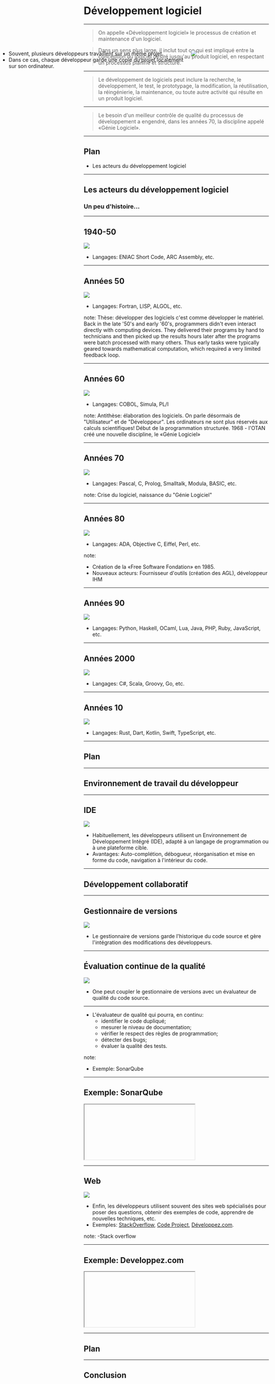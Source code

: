# Développement logiciel

----


> On appelle «Développement logiciel» le processus de création et maintenance d'un logiciel. 

> Dans un sens plus large, il inclut tout ce qui est impliqué entre la conception du logiciel désiré jusqu'au produit logiciel, en respectant un processus planifié et structuré.

----

> Le développement de logiciels peut inclure la recherche, le développement, le test, le prototypage, la modification, la réutilisation, la réingénierie, la maintenance, ou toute autre activité qui résulte en un produit logiciel.

----

> Le besoin d'un meilleur contrôle de qualité du processus de développement a engendré, dans les années 70, la discipline appelé «Génie Logiciel».

----

## Plan
- Les acteurs du développement logiciel


----

## Les acteurs du développement logiciel

### Un peu d'histoire...

----

## 1940-50

![](resources/png/1940.png)

- Langages: ENIAC Short Code, ARC Assembly, etc.

----

## Années 50

![](resources/png/1950.png)

- Langages: Fortran, LISP, ALGOL, etc.

note:
    Thèse: développer des logiciels c'est comme développer le matériel.
    Back in the late '50's and early '60's, programmers didn't even interact directly with computing devices. They delivered their programs by hand to technicians and then picked up the results hours later after the programs were batch processed with many others. Thus early tasks were typically geared towards mathematical computation, which required a very limited feedback loop.

----

## Années 60

![](resources/png/1960.png)

- Langages: COBOL, Simula, PL/I

note:
    Antithèse: élaboration des logiciels.
    On parle désormais de "Utilisateur" et de "Développeur". Les ordinateurs ne sont plus réservés aux calculs scientifiques!
    Début de la programmation structurée. 
    1968 - l'OTAN créé une nouvelle discipline, le «Génie Logiciel»

----

## Années 70

![](resources/png/1970.png)

- Langages: Pascal, C, Prolog, Smalltalk, Modula, BASIC, etc.

note:
    Crise du logiciel, naissance du "Génie Logiciel"

----

## Années 80

![](resources/png/1980.png)

- Langages: ADA, Objective C, Eiffel, Perl, etc.

note:
- Création de la «Free Software Fondation» en 1985.
- Nouveaux acteurs: Fournisseur d'outils (création des AGL), développeur IHM

----
## Années 90 

![](resources/png/1990.png)
- Langages: Python, Haskell, OCaml, Lua, Java, PHP, Ruby, JavaScript, etc.

----
## Années 2000

![](resources/png/2000.png)

- Langages: C#, Scala, Groovy, Go, etc.

----
## Années 10

![](resources/png/2010.png)<!-- .element: style="width:800px;"-->

- Langages: Rust, Dart, Kotlin, Swift, TypeScript, etc.

----
## Plan

----
## Environnement de travail du développeur

----
## IDE

![](resources/png/developpeur-ide.png)<!-- .element: style="width:600px;"-->

- Habituellement, les développeurs utilisent un Environnement de Développement Intégré (IDE), adapté à un langage de programmation ou à une plateforme cible.
- Avantages: Auto-complétion, débogueur, réorganisation et mise en forme du code, navigation à l'intérieur du code.<!-- .element: class="fragment" -->

----
## Développement collaboratif

<div style="position:absolute; left:0px;  width:500px;top:200px;" align="left">
<ul>
		<li>Souvent, plusieurs développeurs travaillent sur un même projet. 
        <li>Dans ce cas, chaque développeur garde une copie du projet localement sur son ordinateur.
</ul>
</div>

<figure style="position:absolute; right:00px;  width:400px; top:200px;"><img src='resources/png/developpeurs-multiples.png'>
	<figcaption></figcaption></figure>



----
## Gestionnaire de versions

![](resources/png/vcs.png)<!-- .element: style=" width:600px;"-->
- Le gestionnaire de versions garde l'historique du code source et gère l'intégration des modifications des développeurs. 

----
## Évaluation continue de la qualité 

![](resources/png/evaluateur-qualite.png)<!-- .element: style="width:600px;"-->

- One peut coupler le gestionnaire de versions avec un évaluateur de qualité du code source.

----

- L'évaluateur de qualité qui pourra, en continu:
  - identifier le code dupliqué;
  - mesurer le niveau de documentation;
  - vérifier le respect des règles de programmation;
  - détecter des bugs;
  - évaluer la qualité des tests.

note:
- Exemple: SonarQube

----
## Exemple: SonarQube

<iframe class= "stretch" data-src="https://www.sonarqube.org"></iframe>

----
## Web

![](resources/png/developpeur-web.png)<!-- .element: style="width:400px;"-->

- Enfin, les développeurs utilisent souvent des sites web spécialisés pour poser des questions, obtenir des exemples de code, apprendre de nouvelles techniques, etc.
- Exemples: [StackOverflow](https://stackoverflow.com), [Code Project](https://www.codeproject.com/), [Développez.com](https://www.developpez.com).

note:
-Stack overflow

----
## Exemple: Developpez.com

<iframe class="stretch" data-src="https://www.developpez.com"></iframe>

----

## Plan

----

## Conclusion
